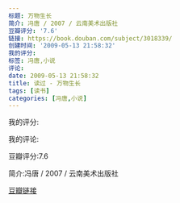 ```yaml
---
标题: 万物生长
简介: 冯唐 / 2007 / 云南美术出版社
豆瓣评分: '7.6'
链接: https://book.douban.com/subject/3018339/
创建时间: '2009-05-13 21:58:32'
我的评分:
标签: 冯唐,小说
评论:
date: 2009-05-13 21:58:32
title: 读过 - 万物生长
tags: [读书]
categories: [冯唐,小说]
---
```


我的评分:

我的评论:

豆瓣评分:7.6

简介:冯唐 / 2007 / 云南美术出版社

[豆瓣链接](https://book.douban.com/subject/3018339/)

